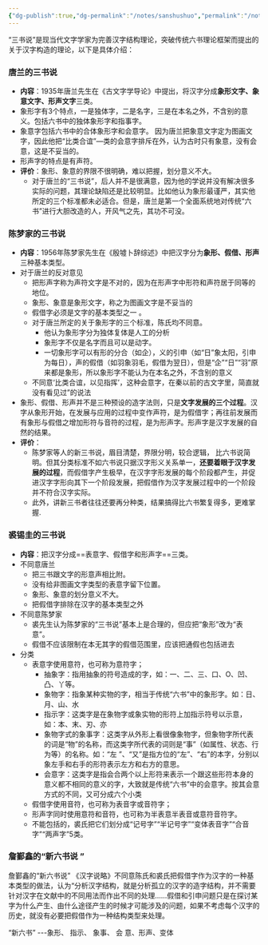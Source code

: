 ```yaml
---
{"dg-publish":true,"dg-permalink":"/notes/sanshushuo","permalink":"/notes/sanshushuo/","created":"2024-12-12T15:35:46.034+08:00","updated":"2025-03-02T19:56:58.006+08:00"}
---
```



“三书说”是现当代文字学家为完善汉字结构理论，突破传统六书理论框架而提出的关于汉字构造的理论，以下是具体介绍：
### 唐兰的三书说
- **内容**：1935年唐兰先生在《古文字学导论》中提出，将汉字分成**象形文字、象意文字、形声文字**三类。
- 象形字有3个特点，一是独体字，二是名字，三是在本名之外，不含别的意义。包括六书中的独体象形字和指事字。 
- 象意字包括六书中的合体象形字和会意字。 因为唐兰把象意文字定为图画文字，因此他把“比类合谊”—类的会意字排斥在外，认为古时只有象意，没有会意，这是不妥当的。
- 形声字的特点是有声符。
-  **评价**：象形、象意的界限不很明确，难以把握，划分意义不大。
	- 对于唐兰的“三书说”，后人并不是很满意，因为他的学说并没有解决很多实际的问题，其理论缺陷还是比较明显。比如他认为象形最谨严，其实他所定的三个标准都未必适合。但是，唐兰是第一个全面系统地对传统“六书”进行大胆改造的人，开风气之先，其功不可没。

### 陈梦家的三书说 
- **内容**：1956年陈梦家先生在《殷墟卜辞综述》中把汉字分为**象形、假借、形声**三种基本类型。
- 对于唐兰的反对意见
	- 把形声字称为声符文字是不对的，因为在形声字中形符和声符居于同等的地位。
	- 象形、象意是象形文字，称之为图画文字是不妥当的
	- 假借字必须是文字的基本类型之一 。
	- 对于唐兰所定的关于象形字的三个标准，陈氏均不同意。
		- 他认为象形字分为独体复体是人工的分析
		- 象形字不仅是名字而且可以是动字。
		- 一切象形字可以有形的分合（如企），义的引申（如“日”象太阳，引申为每日），声的假借（如羽象羽毛，假借为翌日），但是“企”“日”“羽”原来都是象形，所以象形字不能认为在本名之外，不含别的意义
	- 不同意‘比类合谊，以见指挥’，这种会意字，在秦以前的古文字里，简直就没有看见过”的说法
- 象形、假借、形声并不是三种预设的造字法则，只是**文字发展的三个过程**。汉字从象形开始，在发展与应用的过程中变作声符，是为假借字；再往前发展而有象形与假借之增加形符与音符的过程，是为形声字。形声字是汉字发展的自然的结果。
- **评价**：
	- 陈梦家等人的新三书说，眉目清楚，界限分明，较合逻辑， 比六书说简明。但其分类标准不如六书说只据汉字形义关系单一，**还要着眼于汉字发展的过程**，而假借字产生极早，在汉字字形发展的每个阶段都产生，并促进汉字字形向其下一个阶段发展，把假借作为汉字发展过程中的一个阶段并不符合汉字实际。
	- 此外，讲新三书者往往还要再分种类，结果搞得比六书繁复得多，更难掌握. 

### 裘锡圭的三书说 
- **内容**：把汉字分成==表意字、假借字和形声字==三类。
- 不同意唐兰
	- 把三书跟文字的形意声相比附。
	- 没有给非图画文字类型的表意字留下位置。
	- 象形、象意的划分意义不大。
	- 把假借字排除在汉字的基本类型之外
- 不同意陈梦家 
	- 裘先生认为陈梦家的“三书说”基本上是合理的，但应把“象形”改为“表意”。
	- 假借不应该限制在本无其字的假借范围里，应该把通假也包括进去
- 分类 
	- 表意字使用意符，也可称为意符字；
		- 抽象字：指用抽象的符号造成的字，如：一、二、三、口、O、凹、凸、丫等。
		- 象物字：指象某种实物的字，相当于传统“六书”中的象形字。如：日、月、山、水
		- 指示字：这类字是在象物字或象实物的形符上加指示符号以示意，如：本、末、刃、亦
		- 象物字式的象事字：这类字从外形上看很像象物字，但象物字所代表的词是“物”的名称，而这类字所代表的词则是“事”（如属性、状态、行为等）的名称。如：“左 ”、“又”是指方位的“左”、“右”的本字，分别以象左手和右手的形符表示左方和右方的意思。
		- 会意字：这类字是指会合两个以上形符来表示一个跟这些形符本身的意义都不相同的意义的字，大致就是传统“六书”中的会意字。按其会意方式的不同，又可分成六个小类
	- 假借字使用音符，也可称为表音字或音符字；
	- 形声字同时使用意符和音符，也可称为半表意半表音或意符音符字。
	- 不能包括的，裘氏把它们划分成“记号字”“半记号字”“变体表音字”“合音字”“两声字”5类。


### 詹鄞鑫的“新六书说 ”
詹鄞鑫的“新六书说”
《汉字说略》不同意陈氏和裘氏把假借字作为汉字的一种基本类型的做法，认为“分析汉字结构，就是分析孤立的汉字的造字结构，并不需要针对汉字在文献中的不同用法而作出不同的处理……假借和引申问题只是在探讨某字为什么产生、由什么途径产生的时候才可能涉及的问题，如果不考虑每个汉字的历史，就没有必要把假借作为一种结构类型来处理。

“新六书” ---象形、 指示、 象事、 会 意、形声、变体 
